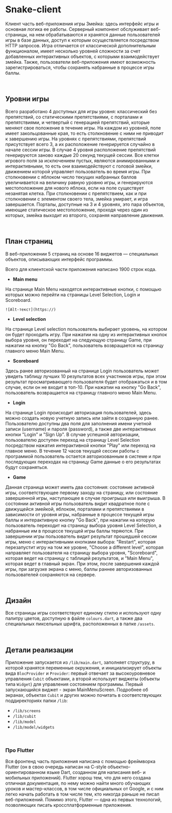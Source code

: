 # Snake-client

Клиент часть веб-приложения игры Змейка: здесь интерфейс игры и основная логика ее работы. Серверный компонент обслуживает веб-страницы, на нем обрабатываются и хранятся данные пользователей игры в базе данных, доступ к которым осуществляется посредством HTTP запросов.
Игра отличается от классической дополнительным функционалом, имеет несколько уровней сложности за счет добавленных интерактивных объектов, с которыми взаимодействует змейка. Также, пользователи веб-приложения имеют возможность зарегистрироваться, чтобы сохранять набранные в процессе игры баллы.

<br/>

## Уровни игры
Всего разработано 4 доступных для игры уровня: классический без препятствий, со статическими препятствиями, с порталами и препятствиями, и четвертый с генерацией препятствий, которые меняют свое положение в течение игры. На каждом из уровней, поле имеет закольцованные края, то есть столкновение с ними не приводит к завершению игры. На уровнях с препятствиями, препятствий присутствует всего 3, а их расположение генерируется случайно в начале сессии игры. В случае 4 уровня расположение препятствий генерируются заново каждые 20 секунд текущей сессии.
Все клетки игрового поля за исключением пустых, являются анимированными и интерактивными, то есть они взаимодействуют с головой змейки, движением которой управляет пользователь во время игры. При столкновении с яблоком число текущих набранных баллов увеличивается на величину равную уровню игры, и генерируются местоположение для нового яблока, если на поле существует незанятая клетка. При столкновении с препятствием, как и при столкновении с элементом своего тела, змейка умирает, и игра завершается. Порталы, доступные на 3 и 4 уровнях, это пара объектов, имеющие статическое местоположение, проходя через один из которых, змейка выходит из второго, сохраняя направление движения.

<br/>

## План страниц
В веб-приложении 5 страниц на основе 16 виджетов — специальных объектов, описывающих интерфейс программы.

Всего для клиентской части приложения написано 1900 строк кода.

* **Main menu**

На странице Main Menu находятся интерактивные кнопки, с помощью которых можно перейти на страницы Level Selection, Login и Scoreboard.
```
![Alt-текст](https://)
```

* **Level selection**

На странице Level selection пользователь выбирает уровень, на котором он будет проходить игру. При нажатии на одну из интерактивных кнопок выбора уровня, он переходит на следующую страницу Game, при нажатии на кнопку "Go Back", пользователь возвращается на страницу главного меню Main Menu.
* **Scoreboard**

Здесь ранее авторизованный на странице Login пользователь может увидеть таблицу лучших 10 результатов всех участников игры, при этом результат просматривающего пользователя будет отображаться и в том случае, если он не входит в топ-10. При нажатии на кнопку "Go Back", пользователь возвращается на страницу главного меню Main Menu.
* **Login**

На странице Login происходит авторизация пользователей, здесь можно создать новую учетную запись или зайти в созданную ранее. Пользователю доступны два поля для заполнения имени учетной записи (username) и пароля (password), а также две интерактивных кнопки "Login" и "Sign Up". В случае успешной авторизации, пользователю доступен переход на страницу Level Selection посредством нажатия интерактивной кнопки "Play" или переход на главное меню. В течение 12 часов текущей сессии работы с программой пользователь остается авторизованным в системе и при последующих переходах на страницу Game данные о его результатах будут сохраняться.
* **Game**

Данная страница может иметь два состояния: состояние активной игры, соответствующее первому заходу на страницу, или состояние завершенной игры, наступающее в случае проигрыша или выигрыша. 
В состоянии активной игры пользователь видит квадратное поле с движущейся змейкой, яблоком, порталами и препятствиями в зависимости от уровня игры, набранные в процессе текущей игры баллы и интерактивную кнопку "Go Back", при нажатии на которую пользователь переходит на страницу выбора уровня Level Selection, а набранные им в процессе текущей игры баллы теряются. 
При завершении игры пользователь видит результат прошедшей сессии игры, меню с интерактивными кнопками выбора: "Restart", которая перезапустит игру на том же уровне, "Choose a different level", которая направляет пользователя на страницу выбора уровня, "Scoreboard", которая ведет на страницу с таблицей результатов, и "Main Menu", которая ведет в главный экран. При этом, после завершения каждой игры, при загрузке экрана с меню, баллы раннее авторизованных пользователей сохраняются на сервере.


<br/>

## Дизайн
Все страницы игры соответствуют единому стилю и используют одну палитру цветов, доступную в файле `сolours.dart`, а также два специальных пиксельных шрифта, расположенных в папке `/assets`.

<br/>

## Детали реализации
Приложение запускается из `/lib/main.dart`, заполняет структуру, в которой хранятся переменные окружения, и инициализирует объекты вида `BlocProvider` и `Provider`: первый отвечает за высокоуровневое управления `Cubit` объектами, а второй использует виджеты (объекты типа `Widget`) для управления состоянием программы. 
Первый запускающийся виджет - экран MainMenuScreen.
Подробнее об экранах, объектах `Cubit` и других можно почитать в cоответствующих поддиректориях папки `/lib`:

* `/lib/screens`
* `/lib/cubit`
* `/lib/model`
* `/lib/model/widgets`

<br/>

### Про Flutter
Вся фронтенд часть приложения написана с помощью фреймворка Flutter (он в свою очередь написан на C-style объектно-ориентированном языке Dart, созданном для написания веб- и мобильных приложений). Flutter хорош тем, что для него создана отличная документация, по нему можно найти много обучающих уроков и мастер-классов, в том числе официальных от Google, и с ним легко начать работать в том числе тем, кто никогда раньше не писал веб-приложений. Помимо этого, Flutter — одна из первых технологий, позволяющих писать кроссплатформенные приложения.
